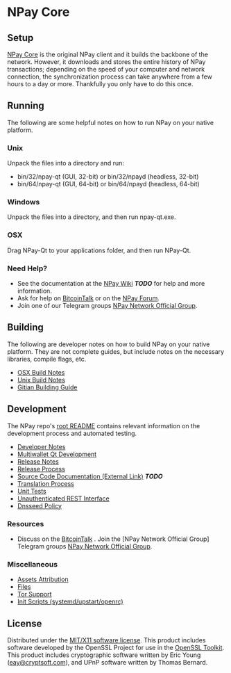 NPay Core
=====================

Setup
---------------------
[NPay Core](http://npay.network) is the original NPay client and it builds the backbone of the network. However, it downloads and stores the entire history of NPay transactions; depending on the speed of your computer and network connection, the synchronization process can take anywhere from a few hours to a day or more. Thankfully you only have to do this once.

Running
---------------------
The following are some helpful notes on how to run NPay on your native platform.

### Unix

Unpack the files into a directory and run:

- bin/32/npay-qt (GUI, 32-bit) or bin/32/npayd (headless, 32-bit)
- bin/64/npay-qt (GUI, 64-bit) or bin/64/npayd (headless, 64-bit)

### Windows

Unpack the files into a directory, and then run npay-qt.exe.

### OSX

Drag NPay-Qt to your applications folder, and then run NPay-Qt.

### Need Help?

* See the documentation at the [NPay Wiki](https://github.com/KryptoniteOU/NPay/wiki) ***TODO***
for help and more information.
* Ask for help on [BitcoinTalk](https://bitcointalk.org/index.php) or on the [NPay Forum](http://npay.network/).
* Join one of our Telegram groups [NPay Network Official Group](https://t.me/npaynetwork).

Building
---------------------
The following are developer notes on how to build NPay on your native platform. They are not complete guides, but include notes on the necessary libraries, compile flags, etc.

- [OSX Build Notes](build-osx.md)
- [Unix Build Notes](build-unix.md)
- [Gitian Building Guide](gitian-building.md)

Development
---------------------
The NPay repo's [root README](https://github.com/KryptoniteOU/NPay/blob/master/README.md) contains relevant information on the development process and automated testing.

- [Developer Notes](developer-notes.md)
- [Multiwallet Qt Development](multiwallet-qt.md)
- [Release Notes](release-notes.md)
- [Release Process](release-process.md)
- [Source Code Documentation (External Link)](https://dev.visucore.com/bitcoin/doxygen/) ***TODO***
- [Translation Process](translation_process.md)
- [Unit Tests](unit-tests.md)
- [Unauthenticated REST Interface](REST-interface.md)
- [Dnsseed Policy](dnsseed-policy.md)

### Resources

* Discuss on the [BitcoinTalk](https://bitcointalk.org/index.php?topic=1262920.0) .
Join the [NPay Network Official Group] Telegram groups [NPay Network Official Group](https://t.me/npaynetwork).

### Miscellaneous
- [Assets Attribution](assets-attribution.md)
- [Files](files.md)
- [Tor Support](tor.md)
- [Init Scripts (systemd/upstart/openrc)](init.md)

License
---------------------
Distributed under the [MIT/X11 software license](http://www.opensource.org/licenses/mit-license.php).
This product includes software developed by the OpenSSL Project for use in the [OpenSSL Toolkit](https://www.openssl.org/). This product includes
cryptographic software written by Eric Young ([eay@cryptsoft.com](mailto:eay@cryptsoft.com)), and UPnP software written by Thomas Bernard.

